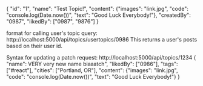 {
"id": "1",
"name": "Test Topic!",
"content": {"images": "link.jpg", "code": "console.log(Date.now())", "text": "Good Luck Everybody!"},
"createdBy": "0987",
"likedBy": ["0987", "9876"]
}

format for calling user's topic query:
http://localhost:5000/api/topics/usertopics/0986
This returns a user's posts based on their user id.

Syntax for updating a patch request: http://localhost:5000/api/topics/1234
{
"name": VERY very new name biaaatch",
"likedBy": ["0986"],
"tags": ["#react"],
"cities": ["Portland, OR"],
"content": {"images": "link.jpg", "code": "console.log(Date.now())", "text": "Good Luck Everybody!"}
}
